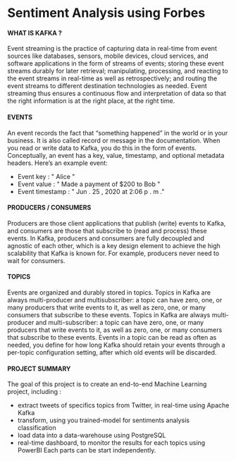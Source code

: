 # Sentiment Analysis using Forbes

#### WHAT IS KAFKA ?
Event streaming is the practice of capturing data in real-time from event sources like databases, sensors,
mobile devices, cloud services, and software applications in the form of streams of events; storing these
event streams durably for later retrieval; manipulating, processing, and reacting to the event streams in
real-time as well as retrospectively; and routing the event streams to different destination technologies
as needed. Event streaming thus ensures a continuous flow and interpretation of data so that the right
information is at the right place, at the right time.

#### EVENTS
An event records the fact that “something happened” in the world or in your business. It is also called record
or message in the documentation. When you read or write data to Kafka, you do this in the form of events.
Conceptually, an event has a key, value, timestamp, and optional metadata headers. Here’s an example
event:

- Event key : " Alice "
- Event value : " Made a payment of $200 to Bob "
- Event timestamp : " Jun . 25 , 2020 at 2:06 p . m ."

#### PRODUCERS / CONSUMERS
Producers are those client applications that publish (write) events to Kafka, and consumers are those that
subscribe to (read and process) these events. In Kafka, producers and consumers are fully decoupled and
agnostic of each other, which is a key design element to achieve the high scalability that Kafka is known for.
For example, producers never need to wait for consumers.

#### TOPICS
Events are organized and durably stored in topics. Topics in Kafka are always multi-producer and multisubscriber: a topic can have zero, one, or many producers that write events to it, as well as zero, one, or many
consumers that subscribe to these events. Topics in Kafka are always multi-producer and multi-subscriber: a
topic can have zero, one, or many producers that write events to it, as well as zero, one, or many consumers
that subscribe to these events. Events in a topic can be read as often as needed, you define for how long
Kafka should retain your events through a per-topic configuration setting, after which old events will be
discarded.

#### PROJECT SUMMARY
The goal of this project is to create an end-to-end Machine Learning project, including :
- extract tweets of specifics topics from Twitter, in real-time using Apache Kafka
- transform, using you trained-model for sentiments analysis classification
- load data into a data-warehouse using PostgreSQL
- real-time dashboard, to monitor the results for each topics using PowerBI 
Each parts can be start independently.
